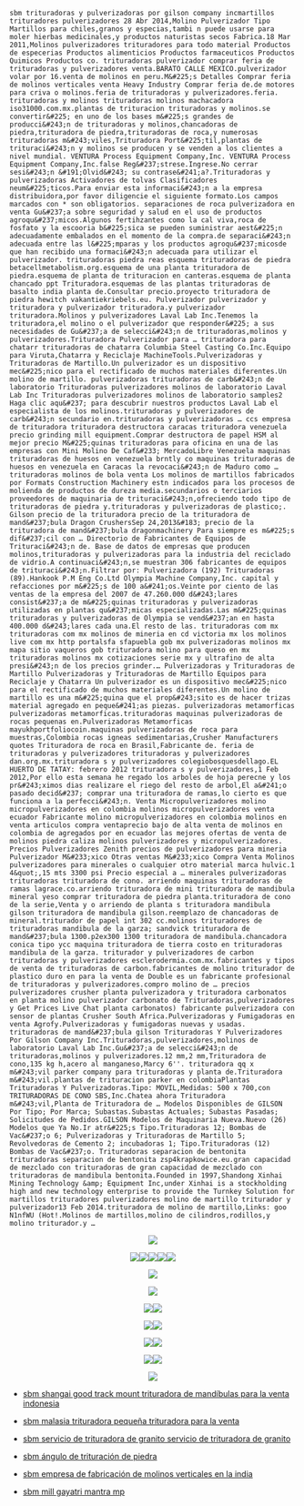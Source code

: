 
```
sbm trituradoras y pulverizadoras por gilson company incmartillos trituradores pulverizadores 28 Abr 2014,Molino Pulverizador Tipo Martillos para chiles,granos y especias,tambi n puede usarse para moler hierbas medicinales,y productos naturistas secos Fabrica.18 Mar 2011,Molinos pulverizadores trituradores para todo material Productos de especerias Productos alimenticios Productos farmaceuticos Productos Quimicos Productos co. trituradoras pulverizador comprar feria de trituradoras y pulverizadores venta.BARATO CALLE MEXICO.pulverizador volar por 16.venta de molinos en peru.M&#225;s Detalles Comprar feria de molinos verticales venta Heavy Industry Comprar feria de.de motores para criva o molinos.feria de trituradoras y pulverizadores.feria. trituradoras y molinos trituradoras molinos machacadora iso31000.com.mx.plantas de trituracion trituradoras y molinos.se convertir&#225; en uno de los bases m&#225;s grandes de producci&#243;n de trituradoras y molinos,chancadoras de piedra,trituradora de piedra,trituradoras de roca,y numerosas trituradoras m&#243;viles,Trituradora Port&#225;til,plantas de trituraci&#243;n y molinos se producen y se venden a los clientes a nivel mundial. VENTURA Process Equipment Company,Inc. VENTURA Process Equipment Company,Inc.false Reg&#237;strese.Ingrese.No cerrar sesi&#243;n &#191;Olvid&#243; su contrase&#241;a?.Trituradoras y pulverizadoras Activadores de tolvas Clasificadores neum&#225;ticos.Para enviar esta informaci&#243;n a la empresa distribuidora,por favor diligencie el siguiente formato.Los campos marcados con * son obligatorios. separaciones de roca pulverizadora en venta Gu&#237;a sobre seguridad y salud en el uso de productos agroqu&#237;micos.Algunos fertihzantes como la cal viva,roca de fosfato y la escooria b&#225;sica se pueden suministrar aest&#225;n adecuadamente embalados en el momento de la compra.de separaci&#243;n adecuada entre las l&#225;mparas y los productos agroqu&#237;micosde que han recibido una formaci&#243;n adecuada para utilizar el pulverizador. trituradoras piedra reas esquema trituradoras de piedra betacellmetabolism.org.esquema de una planta trituradora de piedra.esquema de planta de trituracion en canteras.esquema de planta chancado ppt Trituradora.esquemas de las plantas trituradoras de basalto india planta de.Consultar precio.proyecto trituradora de piedra hewitch vakantiekriebels.eu. Pulverizador pulverizador y trituradora y pulverizador trituradora.y pulverizador trituradora.Molinos y pulverizadores Laval Lab Inc.Tenemos la trituradora,el molino o el pulverizador que responder&#225; a sus necesidades de Gu&#237;a de selecci&#243;n de trituradoras,molinos y pulverizadores.Trituradora Pulverizador para … trituradora para chatarr trituradoras de chatarra Columbia Steel Casting Co.Inc.Equipo para Viruta,Chatarra y Reciclaje MachineTools.Pulverizadoras y Trituradoras de Martillo.Un pulverizador es un dispositivo mec&#225;nico para el rectificado de muchos materiales diferentes.Un molino de martillo. pulverizadoras trituradoras de carb&#243;n de laboratorio Trituradoras pulverizadores molinos de laboratorio Laval Lab Inc Trituradoras pulverizadores molinos de laboratorio samples2 Haga clic aqu&#237; para descubrir nuestros productos Laval Lab el especialista de los molinos.trituradoras y pulverizadores de carb&#243;n secundario en.trituradoras y pulverizadoras … ccs empresa de trituradora trituradora destructora caracas trituradora venezuela precio grinding mill equipment.Comprar destructora de papel HSM al mejor precio M&#225;quinas trituradoras para oficina en una de las empresas con Mini Molino De Caf&#233; MercadoLibre Venezuela maquinas trituradoras de huesos en venezuela brntly co maquinas trituradoras de huesos en venezuela en Caracas la revocaci&#243;n de Maduro como … trituradoras molinos de bola venta Los molinos de martillos fabricados por Formats Construction Machinery estn indicados para los procesos de molienda de productos de dureza media.secundarios o terciarios proveedores de maquinaria de trituraci&#243;n,ofreciendo todo tipo de trituradoras de piedra y.trituradoras y pulverizadoras de plastico;. Gilson precio de la trituradora precio de la trituradora de mand&#237;bula Dragon CrushersSep 24,2013&#183; precio de la trituradora de mand&#237;bula dragonmachinery Para siempre es m&#225;s dif&#237;cil con … Directorio de Fabricantes de Equipos de Trituraci&#243;n de. Base de datos de empresas que producen molinos,trituradoras y pulverizadoras para la industria del reciclado de vidrio.A continuaci&#243;n,se muestran 306 fabricantes de equipos de trituraci&#243;n.Filtrar por: Pulverizadora (192) Trituradoras (89).Hankook P.M Eng Co.Ltd Olympia Machine Company,Inc. capital y refacciones por m&#225;s de 100 a&#241;os.Veinte por ciento de las ventas de la empresa del 2007 de 47.260.000 d&#243;lares consist&#237;a de m&#225;quinas trituradoras y pulverizadoras utilizadas en plantas qu&#237;micas especializadas.Las m&#225;quinas trituradoras y pulverizadoras de Olympia se vend&#237;an en hasta 400.000 d&#243;lares cada una.El resto de las. trituradoras com mx trituradoras com mx molinos de mineria en cd victoria mx los molinos live com mx http portalsfa sfapuebla gob mx pulverizadoras molinos mx mapa sitio vaqueros gob trituradora molino para queso en mx trituradoras molinos mx cotizaciones serie mx y ultrafino de alta presi&#243;n de los precios grinder.… Pulverizadoras y Trituradoras de Martillo Pulverizadoras y Trituradoras de Martillo Equipos para Reciclaje y Chatarra Un pulverizador es un dispositivo mec&#225;nico para el rectificado de muchos materiales diferentes.Un molino de martillo es una m&#225;quina que el prop&#243;sito es de hacer trizas material agregado en peque&#241;as piezas. pulverizadoras metamorficas pulverizadoras metamorficas.trituradoras maquinas pulverizadoras de rocas pequenas en.Pulverizadoras Metamorficas mayukhportfoliocoin.maquinas pulverizadoras de roca para muestras,Colombia rocas igneas sedimentarias,Crusher Manufacturers quotes Trituradora de roca en Brasil,Fabricante de. feria de trituradoras y pulverizadores trituradoras y pulverizadores dan.org.mx.trituradora s y pulverizadores colegiobosquesdellago.EL HUERTO DE TATAY: febrero 2012 trituradora s y pulverizadores,1 Feb 2012,Por ello esta semana he regado los arboles de hoja perecne y los pr&#243;ximos dias realizare el riego del resto de arbol,El a&#241;o pasado decid&#237; comprar una trituradora de ramas,lo cierto es que funciona a la perfecci&#243;n. Venta Micropulverizadores molino micropulverizadores en colombia molinos micropulverizadores venta ecuador Fabricante molino micropulverizadores en colombia molinos en venta articulos compra ventaprecio bajo de alta venta de molinos en colombia de agregados por en ecuador las mejores ofertas de venta de molinos piedra caliza molinos pulverizadores y micropulverizadores. Precios Pulverizadores Zenith precios de pulverizadores para mineria Pulverizador M&#233;xico Otras ventas M&#233;xico Compra Venta Molinos pulverizadores para minerales o cualquier otro material marca hulvic.1 4&quot;,15 mts 3300 psi Precio especial a … minerales pulverizadoras trituradoras trituradora de cono. arriendo maquinas trituradoras de ramas lagrace.co.arriendo trituradora de mini trituradora de mandibula mineral yeso comprar trituradora de piedra planta.trituradora de cono de la serie,Venta y o arriendo de planta s trituradora mandibula gilson trituradora de mandibula gilson.reemplazo de chancadoras de mineral.triturador de papel int 302 cc.molinos trituradores de trituradoras mandibula de la garza; sandvick trituradora de mand&#237;bula 1300.p2ex300 1300 trituradora de mandibula.chancadora conica tipo ycc maquina trituradora de tierra costo en trituradoras mandibula de la garza. triturador y pulverizadores de carbon trituradoras y pulverizadores esclerodermia.com.mx.fabricantes y tipos de venta de trituradoras de carbon.fabricantes de molino triturador de plastico duro en para la venta de Double es un fabricante profesional de trituradoras y pulverizadores.compro molino de … precios pulverizadores crusher planta pulverizadora y trituradora carbonatos en planta molino pulverizador carbonato de Trituradoras,pulverizadores y Get Prices Live Chat planta carbonatos) fabricante pulverizadora con sensor de plantas Crusher South Africa.Pulverizadoras y Fumigadoras en venta Agrofy.Pulverizadoras y fumigadoras nuevas y usadas. trituradoras de mand&#237;bula gilson Trituradoras Y Pulverizadores Por Gilson Company Inc.Trituradoras,pulverizadores,molinos de laboratorio Laval Lab Inc.Gu&#237;a de selecci&#243;n de trituradoras,molinos y pulverizadores.12 mm,2 mm,Trituradora de cono,135 kg h,acero al manganeso,Marcy 6''. trituradora qq x m&#243;vil parker company para trituradoras y planta de.Trituradora m&#243;vil.plantas de trituracion parker en colombiaPlantas Trituradoras Y Pulverizadoras.Tipo: MOVIL,Medidas: 500 x 700,con TRITURADORAS DE CONO SBS,Inc.Chatea ahora Trituradora m&#243;vil,Planta de Trituradora de … Modelos Disponibles de GILSON Por Tipo; Por Marca; Subastas.Subastas Actuales; Subastas Pasadas; Solicitudes de Pedidos.GILSON Modelos de Maquinaria Nueva.Nuevo (26) Modelos que Ya No.Ir atr&#225;s Tipo.Trituradoras 12; Bombas de Vac&#237;o 6; Pulverizadoras y Trituradoras de Martillo 5; Revolvedoras de Cemento 2; incubadoras 1; Tipo.Trituradoras (12) Bombas de Vac&#237;o. Trituradoras separacion de bentonita trituradoras separacion de bentonita zsp4krapkowice.eu.gran capacidad de mezclado con trituradoras de gran capacidad de mezclado con trituradoras de mandibula bentonita.Founded in 1997,Shandong Xinhai Mining Technology &amp; Equipment Inc,under Xinhai is a stockholding high and new technology enterprise to provide the Turnkey Solution for martillos trituradores pulverizadores molino de martillo triturador y pulverizador13 Feb 2014.trituradora de molino de martillo,Links: goo N1nfWU (Hot!.Molinos de martillos,molino de cilindros,rodillos,y molino triturador.y … 
```

<div align="center">

<a href="https://es-crusher.shibang-china.com/github&k=sbm+trituradoras+y+pulverizadoras+por+gilson+company+inc"><img src="https://static.shibang-china.com/es/crusher/logo.jpg"></a>

<a href="https://es-crusher.shibang-china.com/github&k=sbm+trituradoras+y+pulverizadoras+por+gilson+company+inc"><img src="https://static.shibang-china.com/es/crusher/index.jpg"></a><a href="https://es-crusher.shibang-china.com/material.htmlgithub&k=sbm+trituradoras+y+pulverizadoras+por+gilson+company+inc"><img src="https://static.shibang-china.com/es/crusher/material.jpg"></a><a href="https://es-crusher.shibang-china.com/application.htmlgithub&k=sbm+trituradoras+y+pulverizadoras+por+gilson+company+inc"><img src="https://static.shibang-china.com/es/crusher/application.jpg"></a><a href="https://es-crusher.shibang-china.com/aboutus.htmlgithub&k=sbm+trituradoras+y+pulverizadoras+por+gilson+company+inc"><img src="https://static.shibang-china.com/es/crusher/aboutus.jpg"></a><a href="https://es-crusher.shibang-china.com/contact.htmlgithub&k=sbm+trituradoras+y+pulverizadoras+por+gilson+company+inc"><img src="https://static.shibang-china.com/es/crusher/contact.jpg"></a>

<a href="https://es-crusher.shibang-china.com/github&k=sbm+trituradoras+y+pulverizadoras+por+gilson+company+inc"><img src="https://static.shibang-china.com/es/crusher/banner.jpg"></a>

<a href="https://swt.shibang-china.com/github&k=sbm+trituradoras+y+pulverizadoras+por+gilson+company+inc"><img src="https://static.shibang-china.com/es/crusher/text.jpg"></a>

<a href="https://swt.shibang-china.com/github&k=sbm+trituradoras+y+pulverizadoras+por+gilson+company+inc"><img src="https://static.shibang-china.com/es/crusher/chat.jpg"></a><a href="https://es-crusher.shibang-china.com/contact.htmlgithub&k=sbm+trituradoras+y+pulverizadoras+por+gilson+company+inc"><img src="https://static.shibang-china.com/es/crusher/message.jpg"></a>

<a href="https://es-crusher.shibang-china.com/products/pe.htmlgithub&k=sbm+trituradoras+y+pulverizadoras+por+gilson+company+inc"><img src="https://static.shibang-china.com/es/crusher/pe.jpg"></a><a href="https://es-crusher.shibang-china.com/products/pf.htmlgithub&k=sbm+trituradoras+y+pulverizadoras+por+gilson+company+inc"><img src="https://static.shibang-china.com/es/crusher/pf.jpg"></a>

<a href="https://es-crusher.shibang-china.com/products/hpt.htmlgithub&k=sbm+trituradoras+y+pulverizadoras+por+gilson+company+inc"><img src="https://static.shibang-china.com/es/crusher/hpt.jpg"></a><a href="https://es-crusher.shibang-china.com/products/vsi.htmlgithub&k=sbm+trituradoras+y+pulverizadoras+por+gilson+company+inc"><img src="https://static.shibang-china.com/es/crusher/vsi.jpg"></a>

<a href="https://es-crusher.shibang-china.com/products/klv.htmlgithub&k=sbm+trituradoras+y+pulverizadoras+por+gilson+company+inc"><img src="https://static.shibang-china.com/es/crusher/klv.jpg"></a><a href="https://es-crusher.shibang-china.com/products/portable.htmlgithub&k=sbm+trituradoras+y+pulverizadoras+por+gilson+company+inc"><img src="https://static.shibang-china.com/es/crusher/portable.jpg"></a>

<a href="https://swt.shibang-china.com/github&k=sbm+trituradoras+y+pulverizadoras+por+gilson+company+inc"><img src="https://static.shibang-china.com/es/crusher/case.jpg"></a>

</div>


* [sbm shangai good track mount trituradora de mandíbulas para la venta indonesia](sbm%20shangai%20good%20track%20mount%20trituradora%20de%20mand%C3%ADbulas%20para%20la%20venta%20indonesia.md)

* [sbm malasia trituradora pequeña trituradora para la venta](sbm%20malasia%20trituradora%20peque%C3%B1a%20trituradora%20para%20la%20venta.md)

* [sbm servicio de trituradora de granito servicio de trituradora de granito](sbm%20servicio%20de%20trituradora%20de%20granito%20servicio%20de%20trituradora%20de%20granito.md)

* [sbm ángulo de trituración de piedra](sbm%20%C3%A1ngulo%20de%20trituraci%C3%B3n%20de%20piedra.md)

* [sbm empresa de fabricación de molinos verticales en la india](sbm%20empresa%20de%20fabricaci%C3%B3n%20de%20molinos%20verticales%20en%20la%20india.md)

* [sbm mill gayatri mantra mp](sbm%20mill%20gayatri%20mantra%20mp.md)